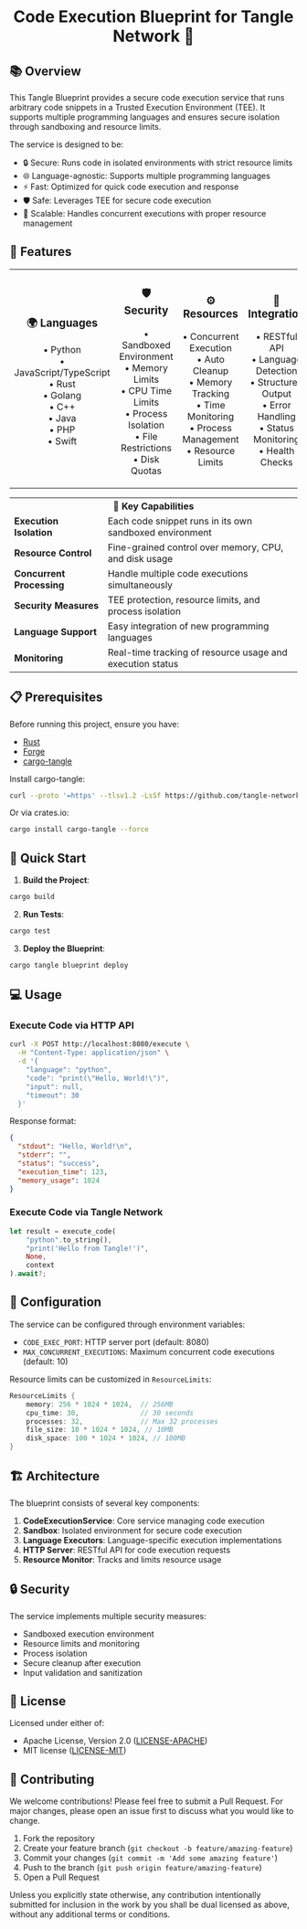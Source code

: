 # <h1 align="center">Code Execution Blueprint for Tangle Network 🚀</h1>

## 📚 Overview

This Tangle Blueprint provides a secure code execution service that runs arbitrary code snippets in a Trusted Execution Environment (TEE). It supports multiple programming languages and ensures secure isolation through sandboxing and resource limits.

The service is designed to be:

- 🔒 Secure: Runs code in isolated environments with strict resource limits
- 🌐 Language-agnostic: Supports multiple programming languages
- ⚡ Fast: Optimized for quick code execution and response
- 🛡️ Safe: Leverages TEE for secure code execution
- 🔄 Scalable: Handles concurrent executions with proper resource management

## 🎯 Features

<table>
<tr>
  <td width="25%" align="center">
    <h3>🌍 Languages</h3>
    <p>
      • Python<br/>
      • JavaScript/TypeScript<br/>
      • Rust<br/>
      • Golang<br/>
      • C++<br/>
      • Java<br/>
      • PHP<br/>
      • Swift
    </p>
  </td>
  <td width="25%" align="center">
    <h3>🛡️ Security</h3>
    <p>
      • Sandboxed Environment<br/>
      • Memory Limits<br/>
      • CPU Time Limits<br/>
      • Process Isolation<br/>
      • File Restrictions<br/>
      • Disk Quotas
    </p>
  </td>
  <td width="25%" align="center">
    <h3>⚙️ Resources</h3>
    <p>
      • Concurrent Execution<br/>
      • Auto Cleanup<br/>
      • Memory Tracking<br/>
      • Time Monitoring<br/>
      • Process Management<br/>
      • Resource Limits
    </p>
  </td>
  <td width="25%" align="center">
    <h3>🔌 Integration</h3>
    <p>
      • RESTful API<br/>
      • Language Detection<br/>
      • Structured Output<br/>
      • Error Handling<br/>
      • Status Monitoring<br/>
      • Health Checks
    </p>
  </td>
</tr>
</table>

<div align="center">
  <table>
    <tr>
      <th colspan="2">💫 Key Capabilities</th>
    </tr>
    <tr>
      <td><b>Execution Isolation</b></td>
      <td>Each code snippet runs in its own sandboxed environment</td>
    </tr>
    <tr>
      <td><b>Resource Control</b></td>
      <td>Fine-grained control over memory, CPU, and disk usage</td>
    </tr>
    <tr>
      <td><b>Concurrent Processing</b></td>
      <td>Handle multiple code executions simultaneously</td>
    </tr>
    <tr>
      <td><b>Security Measures</b></td>
      <td>TEE protection, resource limits, and process isolation</td>
    </tr>
    <tr>
      <td><b>Language Support</b></td>
      <td>Easy integration of new programming languages</td>
    </tr>
    <tr>
      <td><b>Monitoring</b></td>
      <td>Real-time tracking of resource usage and execution status</td>
    </tr>
  </table>
</div>

## 📋 Prerequisites

Before running this project, ensure you have:

- [Rust](https://www.rust-lang.org/tools/install)
- [Forge](https://getfoundry.sh)
- [cargo-tangle](https://crates.io/crates/cargo-tangle)

Install cargo-tangle:

```bash
curl --proto '=https' --tlsv1.2 -LsSf https://github.com/tangle-network/gadget/releases/download/cargo-tangle-v0.1.2/cargo-tangle-installer.sh | sh
```

Or via crates.io:

```bash
cargo install cargo-tangle --force
```

## 🚀 Quick Start

1. **Build the Project**:

```bash
cargo build
```

2. **Run Tests**:

```bash
cargo test
```

3. **Deploy the Blueprint**:

```bash
cargo tangle blueprint deploy
```

## 💻 Usage

### Execute Code via HTTP API

```bash
curl -X POST http://localhost:8080/execute \
  -H "Content-Type: application/json" \
  -d '{
    "language": "python",
    "code": "print(\"Hello, World!\")",
    "input": null,
    "timeout": 30
  }'
```

Response format:

```json
{
  "stdout": "Hello, World!\n",
  "stderr": "",
  "status": "success",
  "execution_time": 123,
  "memory_usage": 1024
}
```

### Execute Code via Tangle Network

```rust
let result = execute_code(
    "python".to_string(),
    "print('Hello from Tangle!')",
    None,
    context
).await?;
```

## 🔧 Configuration

The service can be configured through environment variables:

- `CODE_EXEC_PORT`: HTTP server port (default: 8080)
- `MAX_CONCURRENT_EXECUTIONS`: Maximum concurrent code executions (default: 10)

Resource limits can be customized in `ResourceLimits`:

```rust
ResourceLimits {
    memory: 256 * 1024 * 1024,  // 256MB
    cpu_time: 30,               // 30 seconds
    processes: 32,              // Max 32 processes
    file_size: 10 * 1024 * 1024, // 10MB
    disk_space: 100 * 1024 * 1024, // 100MB
}
```

## 🏗️ Architecture

The blueprint consists of several key components:

1. **CodeExecutionService**: Core service managing code execution
2. **Sandbox**: Isolated environment for secure code execution
3. **Language Executors**: Language-specific execution implementations
4. **HTTP Server**: RESTful API for code execution requests
5. **Resource Monitor**: Tracks and limits resource usage

## 🔒 Security

The service implements multiple security measures:

- Sandboxed execution environment
- Resource limits and monitoring
- Process isolation
- Secure cleanup after execution
- Input validation and sanitization

## 📜 License

Licensed under either of:

- Apache License, Version 2.0 ([LICENSE-APACHE](LICENSE-APACHE))
- MIT license ([LICENSE-MIT](LICENSE-MIT))

## 🤝 Contributing

We welcome contributions! Please feel free to submit a Pull Request. For major changes, please open an issue first to discuss what you would like to change.

1. Fork the repository
2. Create your feature branch (`git checkout -b feature/amazing-feature`)
3. Commit your changes (`git commit -m 'Add some amazing feature'`)
4. Push to the branch (`git push origin feature/amazing-feature`)
5. Open a Pull Request

Unless you explicitly state otherwise, any contribution intentionally submitted
for inclusion in the work by you shall be dual licensed as above, without any
additional terms or conditions.
